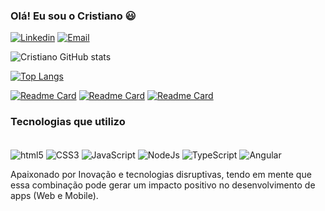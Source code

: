 ### Olá! Eu sou o Cristiano 😃

[![Linkedin](https://img.shields.io/badge/LinkedIn-0077B5?style=for-the-badge&logo=linkedin&logoColor=white)](https://www.linkedin.com/in/cristiano-pereira-de-ramos-84b5b1150/)
[![Email](https://img.shields.io/badge/Gmail-D14836?style=for-the-badge&logo=gmail&logoColor=white)](https://www.linkedin.com/in/cristiano-pereira-de-ramos-84b5b1150/)

![Cristiano GitHub stats](https://github-readme-stats.vercel.app/api?username=CrisPer12&show_icons=true&theme=algolia)

[![Top Langs](https://github-readme-stats.vercel.app/api/top-langs/?username=CrisPer12&layout=compact)](https://github.com/CrisPer12/github-readme-stats)

[![Readme Card](https://github-readme-stats.vercel.app/api/pin/?username=CrisPer12&repo=plantmanager)](https://github.com/CrisPer12/plantmanager)
[![Readme Card](https://github-readme-stats.vercel.app/api/pin/?username=CrisPer12&repo=moveYouApp)](https://github.com/CrisPer12/moveYouApp)
[![Readme Card](https://github-readme-stats.vercel.app/api/pin/?username=CrisPer12&repo=Proffy-Student)](https://github.com/CrisPer12/Proffy-Student)

### Tecnologias que utilizo
<div style="display: inline-block"><br/>
    <img align="center" alt="html5" src="https://img.shields.io/badge/HTML5-E34F26?style=for-the-badge&logo=html5&logoColor=white">
    <img align="center" alt="CSS3" src="https://img.shields.io/badge/CSS3-1572B6?style=for-the-badge&logo=css3&logoColor=white">
    <img align="center" alt="JavaScript" src="https://img.shields.io/badge/JavaScript-F7DF1E?style=for-the-badge&logo=javascript&logoColor=black">
    <img align="center" alt="NodeJs" src="https://img.shields.io/badge/Node.js-43853D?style=for-the-badge&logo=node.js&logoColor=white">
    <img align="center" alt="TypeScript" src="https://img.shields.io/badge/TypeScript-007ACC?style=for-the-badge&logo=typescript&logoColor=white">
    <img align="center" alt="Angular" src="https://img.shields.io/badge/Angular-DD0031?style=for-the-badge&logo=angular&logoColor=white">
</div>

<br>

Apaixonado por Inovação e tecnologias disruptivas, tendo em mente que essa combinação pode gerar um impacto positivo no desenvolvimento de apps (Web e Mobile).


